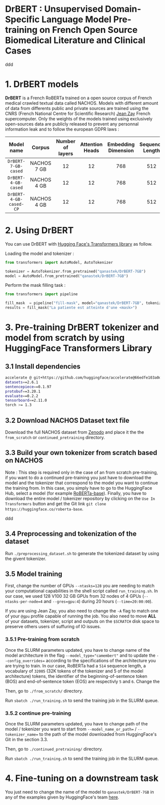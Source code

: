 # DrBERT : Unsupervised Domain-Specific Language Model Pre-training on French Open Source Biomedical Literature and Clinical Cases

ddd

# 1. DrBERT models

**DrBERT** is a French RoBERTa trained on a open source corpus of French medical crawled textual data called NACHOS. Models with different amount of data from differents public and private sources are trained using the CNRS (French National Centre for Scientific Research) [Jean Zay](http://www.idris.fr/jean-zay/) French supercomputer. Only the weights of the models trained using exclusively open-sources data are publicly released to prevent any personnal information leak and to follow the european GDPR laws :

| Model name | Corpus | Number of layers | Attention Heads | Embedding Dimension | Sequence Length |
| :------:       | :---: |  :---: | :---: | :---: | :---: |
| `DrBERT-7-GB-cased` | NACHOS 7 GB | 12  | 12  | 768  | 512 |
| `DrBERT-4-GB-cased` | NACHOS 4 GB | 12  | 12  | 768  | 512 |
| `DrBERT-4-GB-cased-CP` | NACHOS 4 GB | 12   | 12  | 768   | 512 |

# 2. Using DrBERT

You can use DrBERT with [Hugging Face's Transformers library](https://github.com/huggingface/transformers) as follow.

Loading the model and tokenizer :

```python
from transformers import AutoModel, AutoTokenizer

tokenizer = AutoTokenizer.from_pretrained("qanastek/DrBERT-7GB")
model = AutoModel.from_pretrained("qanastek/DrBERT-7GB")
```

Perform the mask filling task :

```python
from transformers import pipeline 

fill_mask  = pipeline("fill-mask", model="qanastek/DrBERT-7GB", tokenizer="qanastek/DrBERT-7GB")
results = fill_mask("La patiente est atteinte d'une <mask>")
```

# 3. Pre-training DrBERT tokenizer and model from scratch by using HuggingFace Transformers Library

## 3.1 Install dependencies

```bash
accelerate @ git+https://github.com/huggingface/accelerate@66edfe103a0de9607f9b9fdcf6a8e2132486d99b
datasets==2.6.1
sentencepiece==0.1.97
protobuf==3.20.1
evaluate==0.2.2
tensorboard==2.11.0
torch >= 1.3
```

## 3.2 Download NACHOS Dataset text file

Download the full NACHOS dataset from [Zenodo]() and place it the the `from_scratch` or `continued_pretraining` directory.

## 3.3 Build your own tokenizer from scratch based on NACHOS

Note : This step is required only in the case of an from scratch pre-training, if you want to do a continued pre-training you just have to download the model and the tokenizer that correspond to the model you want to continue the training from. In this case, you simply have to go to the HuggingFace Hub, select a model (for example [RoBERTa-base](https://huggingface.co/roberta-base)). Finally, you have to download the entire model / tokenizer repository by clicking on the `Use In Transformers` button and get the Git link `git clone https://huggingface.co/roberta-base`.

ddd

## 3.4 Preprocessing and tokenization of the dataset

Run `./preprocessing_dataset.sh` to generate the tokenized dataset by using the givent tokenizer.

## 3.5 Model training

First, change the number of GPUs `--ntasks=128` you are needing to match your computational capabilities in the shell script called `run_training.sh`. In our case, we used 128 V100 32 GB GPUs from 32 nodes of 4 GPUs (`--ntasks-per-node=4` and `--gres=gpu:4`) during 20 hours (`--time=20:00:00`).

If you are using Jean Zay, you also need to change the `-A` flag to match one of your `@gpu` profile capable of running the job. You also need to move **ALL** of your datasets, tokenizer, script and outputs on the `$SCRATCH` disk space to preserve others users of suffuring of IO issues.

### 3.5.1 Pre-training from scratch

Once the SLURM parameters updated, you have to change name of the model architecture in the flag `--model_type="camembert"` and to update the `--config_overrides=` according to the specifications of the architecture you are trying to train. In our case, RoBERTa had a `514` sequence length, a vocabulary of `32005` (32K tokens of the tokenizer and 5 of the model architecture) tokens, the identifier of the beginning-of-sentence token (BOS) and end-of-sentence token (EOS) are respectivly `5` and `6`. Change the 

Then, go to `./from_scratch/` directory.

Run `sbatch ./run_training.sh` to send the training job in the SLURM queue.

### 3.5.2 continue pre-training

Once the SLURM parameters updated, you have to change path of the model / tokenizer you want to start from `--model_name_or_path=` / `--tokenizer_name=` to the path of the model downloaded from HuggingFace's Git in the section 3.3.

Then, go to `./continued_pretraining/` directory.

Run `sbatch ./run_training.sh` to send the training job in the SLURM queue.

# 4. Fine-tuning on a downstream task

You just need to change the name of the model to `qanastek/DrBERT-7GB` in any of the examples given by HuggingFace's team [here](https://huggingface.co/docs/transformers/tasks/sequence_classification).

